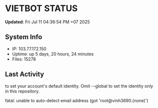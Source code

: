 # VIETBOT STATUS
**Updated**: Fri Jul 11 04:36:54 PM +07 2025

## System Info
- IP: 103.77.172.150
- Uptime: up 5 days, 20 hours, 24 minutes
- Files: 15278

## Last Activity

to set your account's default identity.
Omit --global to set the identity only in this repository.

fatal: unable to auto-detect email address (got 'root@vinh3690.(none)')
